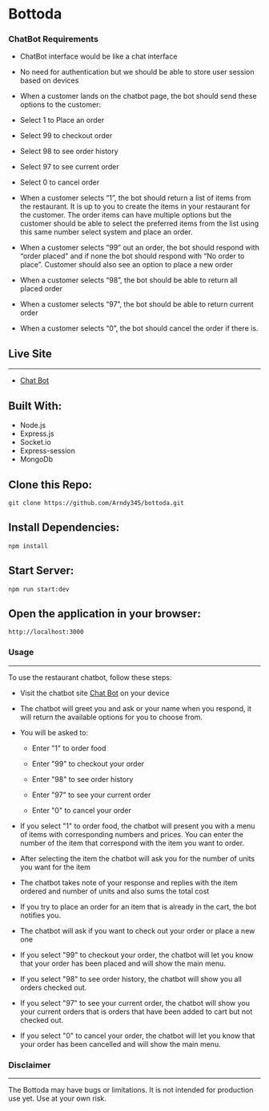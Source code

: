 # Bottoda

### ChatBot Requirements

- ChatBot interface would be like a chat interface
- No need for authentication but we should be able to store user session based on devices
- When a customer lands on the chatbot page, the bot should send these options to the customer:
- Select 1 to Place an order
- Select 99 to checkout order
- Select 98 to see order history
- Select 97 to see current order
- Select 0 to cancel order

- When a customer selects “1”, the bot should return a list of items from the restaurant. It is up to you to create the items in your restaurant for the customer. The order items can have multiple options but the customer should be able to select the preferred items from the list using this same number select system and place an order.
- When a customer selects “99” out an order, the bot should respond with “order placed” and if none the bot should respond with “No order to place”. Customer should also see an option to place a new order
- When a customer selects “98”, the bot should be able to return all placed order
- When a customer selects “97”, the bot should be able to return current order
- When a customer selects “0”, the bot should cancel the order if there is.

## Live Site

---

- [Chat Bot](https://bottoda.onrender.com/)

## Built With:

- Node.js
- Express.js
- Socket.io
- Express-session
- MongoDb

## Clone this Repo:

```
git clone https://github.com/Arndy345/bottoda.git
```

## Install Dependencies:

```
npm install
```

## Start Server:

```
npm run start:dev
```

## Open the application in your browser:

`http://localhost:3000`

### Usage

---

To use the restaurant chatbot, follow these steps:

- Visit the chatbot site [Chat Bot](https://bottoda.onrender.com/) on your device

- The chatbot will greet you and ask or your name when you respond, it will return the available options for you to choose from.
- You will be asked to:

  - Enter "1" to order food

  - Enter "99" to checkout your order

  - Enter "98" to see order history

  - Enter "97" to see your current order

  - Enter "0" to cancel your order

- If you select "1" to order food, the chatbot will present you with a menu of items with corresponding numbers and prices. You can enter the number of the item that correspond with the item you want to order.
- After selecting the item the chatbot will ask you for the number of units you want for the item
- The chatbot takes note of your response and replies with the item ordered and number of units and also sums the total cost
- If you try to place an order for an item that is already in the cart, the bot notifies you.
- The chatbot will ask if you want to check out your order or place a new one
- If you select "99" to checkout your order, the chatbot will let you know that your order has been placed and will show the main menu.
- If you select "98" to see order history, the chatbot will show you all orders checked out.
- If you select "97" to see your current order, the chatbot will show you your current orders that is orders that have been added to cart but not checked out.
- If you select "0" to cancel your order, the chatbot will let you know that your order has been cancelled and will show the main menu.

### Disclaimer

---

The Bottoda may have bugs or limitations. It is not intended for production use yet. Use at your own risk.

